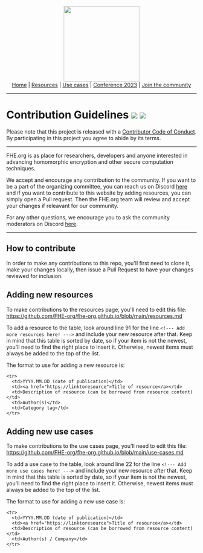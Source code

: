 <!-- Main header navigation -->
<p align="center">
  <img width="200" src="https://user-images.githubusercontent.com/5758427/180978488-db825482-5a58-4c7c-9589-c494a6f0be04.png"><br/>
  <a href="https://fhe-org.github.io">Home</a> | <a href="https://fhe-org.github.io/resources">Resources</a> | <a href="https://fhe-org.github.io/use-cases">Use cases</a> | <a href="https://fhe-org.github.io/conferences/conference-2023/home">Conference 2023</a> | <a href="https://fhe-org.github.io/community">Join the community</a>
</p>
<hr/>
<!-- /Main header navigation -->

# Contribution Guidelines <img src="https://img.shields.io/github/contributors/fhe-org/fhe-org">  <img src="https://img.shields.io/github/last-commit/fhe-org/fhe-org">

Please note that this project is released with a [Contributor Code of Conduct](code-of-conduct.md). By participating in this project you agree to abide by its terms.

---

FHE.org is as place for researchers, developers and anyone interested in advancing homomorphic encryption and other secure computation techniques.

We accept and encourage any contribution to the community. If you want to be a part of the organizing committee, you can reach us on Discord [here](https://discord.fhe.org) and if you want to contribute to this website by adding resources, you can simply open a Pull request. Then the FHE.org team will review and accept your changes if releavant for our community.

For any other questions, we encourage you to ask the community moderators on Discord [here](https://discord.fhe.org).

---

## How to contribute

In order to make any contributions to this repo, you'll first need to clone it, make your changes locally, then issue a Pull Request to have your changes reviewed for inclusion.



## Adding new resources

To make contributions to the resources page, you'll need to edit this file: https://github.com/FHE-org/fhe-org.github.io/blob/main/resources.md

To add a resource to the table, look around line 91 for the line `<!--- Add more resources here! --->` and include your new resource after that. Keep in mind that this table is sorted by date, so if your item is not the newest, you'll need to find the right place to insert it. Otherwise, newest items must always be added to the top of the list.

The format to use for adding a new resource is:

    <tr>
      <td>YYYY.MM.DD (date of publication)</td>
      <td><a href="https://linktoresource">Title of resource</a></td>
      <td>Description of resource (can be borrowed from resource content)</td>
      <td>Author(s)</td>
      <td>Category tag</td>
    </tr>




## Adding new use cases

To make contributions to the use cases page, you'll need to edit this file: https://github.com/FHE-org/fhe-org.github.io/blob/main/use-cases.md

To add a use case to the table, look around line 22 for the line `<!--- Add more use cases here! --->` and include your new resource after that. Keep in mind that this table is sorted by date, so if your item is not the newest, you'll need to find the right place to insert it. Otherwise, newest items must always be added to the top of the list.

The format to use for adding a new use case is:

    <tr>
      <td>YYYY.MM.DD (date of publication)</td>
      <td><a href="https://linktoresource">Title of resource</a></td>
      <td>Description of resource (can be borrowed from resource content)</td>
      <td>Author(s) / Company</td>
    </tr>

